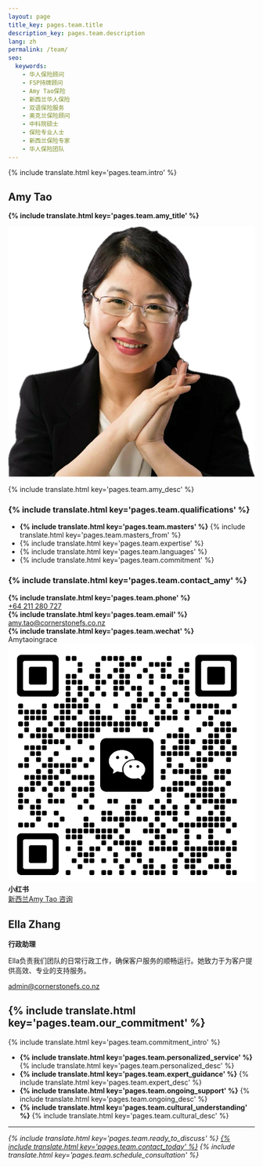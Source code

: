 ```yaml
---
layout: page
title_key: pages.team.title
description_key: pages.team.description
lang: zh
permalink: /team/
seo:
  keywords:
    - 华人保险顾问
    - FSP持牌顾问
    - Amy Tao保险
    - 新西兰华人保险
    - 双语保险服务
    - 奥克兰保险顾问
    - 中科院硕士
    - 保险专业人士
    - 新西兰保险专家
    - 华人保险团队
---
```


{% include translate.html key='pages.team.intro' %}

## Amy Tao
**{% include translate.html key='pages.team.amy_title' %}**

<div class="flex flex-col md:flex-row items-start gap-6 mb-8">
  <img src="/assets/img/amytao.png" alt="Amy Tao - Principal Insurance Advisor" class="w-48 h-48 rounded-lg object-cover" loading="lazy" />
  <div class="flex-1">
    <p class="text-lg text-gray-700 mb-6">
      {% include translate.html key='pages.team.amy_desc' %}
    </p>
  </div>
</div>

### {% include translate.html key='pages.team.qualifications' %}
- **{% include translate.html key='pages.team.masters' %}** {% include translate.html key='pages.team.masters_from' %}
- {% include translate.html key='pages.team.expertise' %}
- {% include translate.html key='pages.team.languages' %}
- {% include translate.html key='pages.team.commitment' %}

### {% include translate.html key='pages.team.contact_amy' %}
<div class="grid grid-cols-1 md:grid-cols-3 gap-6 mt-4 mb-8">
  <div class="bg-white p-6 rounded-lg border border-gray-200 shadow-sm text-center hover:shadow-md transition-shadow">
    <div class="flex items-center justify-center gap-2 mb-3">
      <i class="ph-phone text-primary-600 text-2xl"></i>
      <strong class="text-gray-800">{% include translate.html key='pages.team.phone' %}</strong>
    </div>
    <a href="tel:+64211280727" class="text-primary-600 hover:text-primary-700 font-medium">+64 211 280 727</a>
  </div>
  <div class="bg-white p-6 rounded-lg border border-gray-200 shadow-sm text-center hover:shadow-md transition-shadow">
    <div class="flex items-center justify-center gap-2 mb-3">
      <i class="ph-envelope text-primary-600 text-2xl"></i>
      <strong class="text-gray-800">{% include translate.html key='pages.team.email' %}</strong>
    </div>
    <a href="mailto:amy.tao@cornerstonefs.co.nz" class="text-primary-600 hover:text-primary-700 font-medium break-words">amy.tao@cornerstonefs.co.nz</a>
  </div>
  <div class="bg-white p-6 rounded-lg border border-gray-200 shadow-sm text-center hover:shadow-md transition-shadow">
    <div class="flex items-center justify-center gap-2 mb-1">
      <i class="fab fa-weixin text-green-600 text-2xl"></i>
      <strong class="text-gray-800">{% include translate.html key='pages.team.wechat' %}</strong>
    </div>
    <div class="flex items-center justify-center gap-2">
      <span class="text-gray-700 font-medium">Amytaoingrace</span>
      <a href="/assets/img/wechat_qr.jpg" class="wechat-qr-trigger inline-block hover:opacity-80 transition-opacity" title="Click to view WeChat QR Code">
        <img src="/assets/img/wechat_qr_small.jpg" alt="WeChat QR Code" class="w-6 h-6 rounded border border-gray-300" loading="lazy" />
      </a>
    </div>
  </div>
</div>

<div class="grid grid-cols-1 md:grid-cols-3 gap-6 mt-4 mb-8">
  <div class="bg-white p-6 rounded-lg border border-gray-200 shadow-sm text-center hover:shadow-md transition-shadow">
    <div class="flex items-center justify-center gap-2 mb-3">
      <i class="fas fa-book text-red-600 text-2xl"></i>
      <strong class="text-gray-800">小红书</strong>
    </div>
    <a href="https://www.xiaohongshu.com/user/profile/5b174220e8ac2b64b56665b7?xsec_token=ABUIxCKlzaQbv-IauUE1AcTvDSEvcn-cn2gRHxATX3vgg%3D&xsec_source=pc_search" target="_blank" rel="noopener noreferrer" class="text-primary-600 hover:text-primary-700 font-medium">新西兰Amy Tao 咨询</a>
  </div>
</div>

## Ella Zhang
**行政助理**

<div class="flex flex-col md:flex-row items-start gap-6 mb-8">
  <div class="flex-1">
    <p class="text-lg text-gray-700 mb-6">
      Ella负责我们团队的日常行政工作，确保客户服务的顺畅运行。她致力于为客户提供高效、专业的支持服务。
    </p>
    <a href="mailto:admin@cornerstonefs.co.nz" class="text-primary-600 hover:text-primary-700 font-medium break-words">admin@cornerstonefs.co.nz</a>
  </div>
</div>

## {% include translate.html key='pages.team.our_commitment' %}

{% include translate.html key='pages.team.commitment_intro' %}
- **{% include translate.html key='pages.team.personalized_service' %}** {% include translate.html key='pages.team.personalized_desc' %}
- **{% include translate.html key='pages.team.expert_guidance' %}** {% include translate.html key='pages.team.expert_desc' %}
- **{% include translate.html key='pages.team.ongoing_support' %}** {% include translate.html key='pages.team.ongoing_desc' %}
- **{% include translate.html key='pages.team.cultural_understanding' %}** {% include translate.html key='pages.team.cultural_desc' %}

---

*{% include translate.html key='pages.team.ready_to_discuss' %} [{% include translate.html key='pages.team.contact_today' %}](/contact-us) {% include translate.html key='pages.team.schedule_consultation' %}*